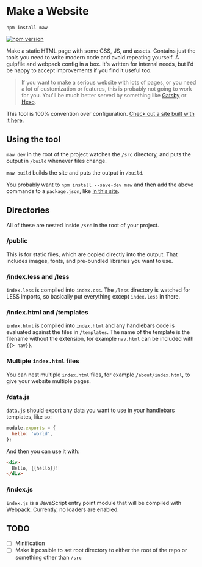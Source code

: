 # Make a Website

```
npm install maw
```

[![npm version](https://badge.fury.io/js/maw.svg)](https://badge.fury.io/js/maw)

Make a static HTML page with some CSS, JS, and assets. Contains just the tools you need to write modern code and avoid repeating yourself. A gulpfile and webpack config in a box. It's written for internal needs, but I'd be happy to accept improvements if you find it useful too.

> If you want to make a serious website with lots of pages, or you need a lot of customization or features, this is probably not going to work for you. You'll be much better served by something like [Gatsby](https://github.com/gatsbyjs/gatsby) or [Hexo](https://github.com/hexojs/hexo).

This tool is 100% convention over configuration. [Check out a site built with it here.](https://github.com/apollographql/dev.apollodata.com)

## Using the tool

`maw dev` in the root of the project watches the `/src` directory, and puts the output in `/build` whenever files change.

`maw build` builds the site and puts the output in `/build`.

You probably want to `npm install --save-dev maw` and then add the above commands to a `package.json`, like [in this site](https://github.com/apollographql/dev.apollodata.com/blob/master/package.json).

## Directories

All of these are nested inside `/src` in the root of your project.

### /public

This is for static files, which are copied directly into the output. That includes images, fonts, and pre-bundled libraries you want to use.

### /index.less and /less

`index.less` is compiled into `index.css`. The `/less` directory is watched for LESS imports, so basically put everything except `index.less` in there.

### /index.html and /templates

`index.html` is compiled into `index.html` and any handlebars code is evaluated against the files in `/templates`. The name of the template is the filename without the extension, for example `nav.html` can be included with `{{> nav}}`.

### Multiple `index.html` files

You can nest multiple `index.html` files, for example `/about/index.html`, to give your website multiple pages.

### /data.js

`data.js` should export any data you want to use in your handlebars templates, like so:

```js
module.exports = {
  hello: 'world',
};
```

And then you can use it with:

```html
<div>
  Hello, {{hello}}!
</div>
```

### /index.js

`index.js` is a JavaScript entry point module that will be compiled with Webpack. Currently, no loaders are enabled.

## TODO

- [ ] Minification
- [ ] Make it possible to set root directory to either the root of the repo or something other than `/src`
